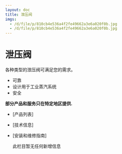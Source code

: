 ```yaml
---
layout: doc
title: 泄压阀
imgs:
  - /d/file/p/810cb4e536a4f2fe49662a3e6a020f0b.jpg
  - /d/file/p/810cb4e536a4f2fe49662a3e6a020f0b.jpg
---
```


# 泄压阀

各种类型的泄压阀可满足您的需求。

- 可靠
- 设计用于工业蒸汽系统
- 安全

**部分产品和服务只在特定地区提供.**

- [产品列表]
- [技术信息]
- [安装和维修指南]

  此栏目暂无任何新增信息
